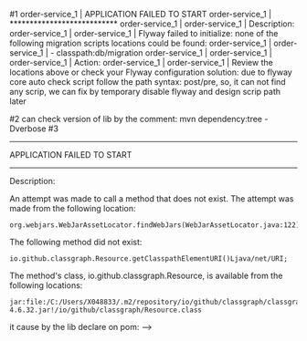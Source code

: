#1
order-service_1  | APPLICATION FAILED TO START
order-service_1  | ***************************
order-service_1  | 
order-service_1  | Description:
order-service_1  | 
order-service_1  | Flyway failed to initialize: none of the following migration scripts locations could be found:
order-service_1  | 
order-service_1  |      - classpath:db/migration
order-service_1  | 
order-service_1  | 
order-service_1  | Action:
order-service_1  | 
order-service_1  | Review the locations above or check your Flyway configuration
solution: due to flyway core auto check script follow the path syntax: post/pre, so, it can not find any scrip, we can fix by temporary disable flyway and design scrip path later

#2
can check version of lib by the comment:  mvn dependency:tree -Dverbose
#3
***************************
APPLICATION FAILED TO START
***************************

Description:

An attempt was made to call a method that does not exist. The attempt was made from the following location:

    org.webjars.WebJarAssetLocator.findWebJars(WebJarAssetLocator.java:122)

The following method did not exist:

    io.github.classgraph.Resource.getClasspathElementURI()Ljava/net/URI;

The method's class, io.github.classgraph.Resource, is available from the following locations:

    jar:file:/C:/Users/X048833/.m2/repository/io/github/classgraph/classgraph/4.6.32/classgraph-4.6.32.jar!/io/github/classgraph/Resource.class

it cause by the lib declare on pom:
<dependency>-->
<!--			<groupId>org.springdoc</groupId>-->
<!--			<artifactId>springdoc-openapi-core</artifactId>-->
<!--			<version>1.1.49</version>-->
<!--		</dependency>-->
<!--		<dependency>-->
<!--			<groupId>org.springdoc</groupId>-->
<!--			<artifactId>springdoc-openapi-ui</artifactId>-->
<!--			<version>1.1.49</version>-->
<!--		</dependency>
SOLUTION: temporary disable and handle swagger later

#4
api-gateway_1    | ***************************
api-gateway_1    | APPLICATION FAILED TO START
api-gateway_1    | ***************************
api-gateway_1    | 
api-gateway_1    | Description:
api-gateway_1    | 
api-gateway_1    | Failed to bind properties under 'spring.kafka.consumer.value-deserializer' to java.lang.Class<?>:
api-gateway_1    | 
api-gateway_1    |     Property: spring.kafka.consumer.value-deserializer
api-gateway_1    |     Value: com.ewolff.microservice.invoicing.events.InvoiceDeserializer
api-gateway_1    |     Origin: class path resource [application.properties] from icommerce-api-gateway-0.0.1-SNAPSHOT.jar - 6:42
api-gateway_1    |     Reason: No converter found capable of converting from type [java.lang.String] to type [java.lang.Class<?>]
api-gateway_1    | 
api-gateway_1    | Action:
api-gateway_1    | 
api-gateway_1    | Update your application's configuration
api-gateway_1    | 
SOLOTION: temporary lock the config `spring.kafka.consumer.value-deserializer` on application.properties and fix it later
#5 note: 
recommend: change user service to customer service, api gateway to communication service

#6
after remove container and rebuild new replace postgres container
still cant drop db by scrip
postgres_1       | server started
postgres_1       | CREATE DATABASE
postgres_1       | 
postgres_1       | 
postgres_1       | /usr/local/bin/docker-entrypoint.sh: running /docker-entrypoint-initdb.d/create_user_table.sql
postgres_1       | 2020-12-10 16:07:27.090 UTC [71] ERROR:  cannot drop the currently open database
postgres_1       | 2020-12-10 16:07:27.090 UTC [71] STATEMENT:  DROP DATABASE IF EXISTS dbuser;
postgres_1       | psql:/docker-entrypoint-initdb.d/create_user_table.sql:1: ERROR:  cannot drop the currently open database


#7
redis.clients.jedis.exceptions.JedisConnectionException: Failed connecting to localhost:6379
>> change the host to redis container name

#8[Mongo]
com.mongodb.MongoCommandException: Command failed with error 13 (Unauthorized): 'command insert requires authentication' on server mongo:27017. The full response is {"ok": 0.0, "errmsg": "command insert requires authentication", "code": 13, "codeName": "Unauthorized"}
>> need to define an Icommerce Exception
>> solution: add
    spring.data.mongodb.username=admin
    spring.data.mongodb.password=123456
com.mongodb.MongoCommandException: Command failed with error 17 (ProtocolError): 'Attempt to switch database target during SASL authentication.' on server mongo:27017. The full response is {"ok": 0.0, "errmsg": "Attempt to switch database target during SASL authentication.", "code": 17, "codeName": "ProtocolError"}
>> spring.data.mongodb.database=admin
Query failed with error code 2 and error message 'Field 'locale' is invalid
annotation used @Document(collation = "user-activity"), just remove the collection from the @Document annotation provided by spring-data and replace it with @Document("user-activity")

#9 Servlet.service() for servlet [dispatcherServlet] in context with path [] threw exception [Request processing failed; nested exception is org.springframework.http.converter.HttpMessageNotWritableException: Could not write JSON: Infinite recursion (StackOverflowError)
>> https://stackoverflow.com/questions/3325387/infinite-recursion-with-jackson-json-and-hibernate-jpa-issue

#10 org.postgresql.util.PSQLException: ERROR: relation "hibernate_sequence" does not exist
@GeneratedValue(strategy = GenerationType.IDENTITY) instead of @GeneratedValue